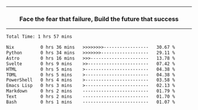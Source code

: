 <hr>
<h3 align="center">
  <div>Face the fear that failure, Build the future that success</div>
</h3>
<hr>
<!--START_SECTION:waka-->

```txt
Total Time: 1 hrs 57 mins

Nix          0 hrs 36 mins   >>>>>>>>-----------------   30.67 %
Python       0 hrs 34 mins   >>>>>>>------------------   29.11 %
Astro        0 hrs 16 mins   >>>----------------------   13.78 %
Svelte       0 hrs 9 mins    >>-----------------------   07.42 %
HTML         0 hrs 5 mins    >------------------------   04.38 %
TOML         0 hrs 5 mins    >------------------------   04.38 %
PowerShell   0 hrs 4 mins    >------------------------   03.58 %
Emacs Lisp   0 hrs 3 mins    >------------------------   02.13 %
Markdown     0 hrs 2 mins    -------------------------   01.79 %
Text         0 hrs 2 mins    -------------------------   01.70 %
Bash         0 hrs 1 mins    -------------------------   01.07 %
```

<!--END_SECTION:waka-->
